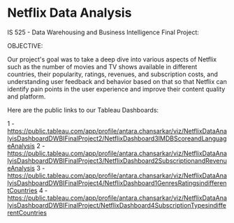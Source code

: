 # Netflix Data Analysis

IS 525 - Data Warehousing and Business Intelligence Final Project:

OBJECTIVE:

Our project's goal was to take a deep dive into various aspects of Netflix such as the number of movies and TV shows available in different countries, their popularity, ratings, revenues, and subscription costs, and understanding user feedback and behavior based on that so that Netflix can identify pain points in the user experience and improve their content quality and platform.

Here are the public links to our Tableau Dashboards:

1 - https://public.tableau.com/app/profile/antara.chansarkar/viz/NetflixDataAnalyisDashboardDWBIFinalProject2/NetflixDashboard3IMDBScoreandLanguageAnalysis
2 - https://public.tableau.com/app/profile/antara.chansarkar/viz/NetflixDataAnalyisDashboardDWBIFinalProject3/NetflixDashboard2SubscriptionandRevenueAnalysis
3 - https://public.tableau.com/app/profile/antara.chansarkar/viz/NetflixDataAnalyisDashboardDWBIFinalProject4/NetflixDashboard1GenresRatingsindifferentCountries
4 - https://public.tableau.com/app/profile/antara.chansarkar/viz/NetflixDataAnalyisDashboardDWBIFinalProject/NetflixDashboard4SubscriptionTypesindifferentCountries
